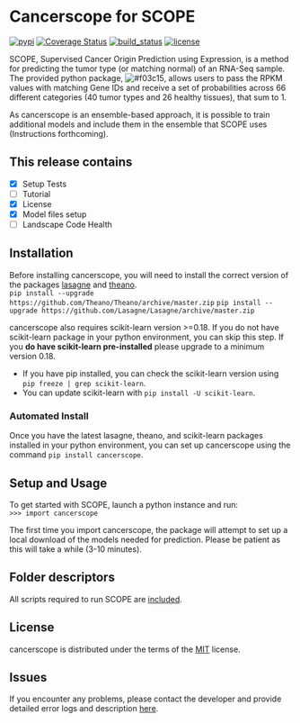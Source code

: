# Cancerscope for SCOPE
[![pypi](https://badge.fury.io/py/cancerscope.svg)](https://pypi.python.org/pypi/cancerscope)
[![Coverage Status](https://coveralls.io/repos/github/jasgrewal/cancerscope/badge.svg?branch=master)](https://coveralls.io/github/jasgrewal/cancerscope?branch=master)
[![build_status](https://travis-ci.org/jasgrewal/cancerscope.svg?branch=master)](https://travis-ci.org/jasgrewal/cancerscope)
[![license](https://img.shields.io/badge/License-MIT-blue.svg)](https://opensource.org/licenses/MIT)    
 

SCOPE, Supervised Cancer Origin Prediction using Expression, is a method for predicting the tumor type (or matching normal) of an RNA-Seq sample. The provided python package, ![#f03c15](https://placehold.it/15/f03c15/000000?text=cancerscope), allows users to pass the RPKM values with matching Gene IDs and receive a set of probabilities across 66 different categories (40 tumor types and 26 healthy tissues), that sum to 1.  

As cancerscope is an ensemble-based approach, it is possible to train additional models and include them in the ensemble that SCOPE uses (Instructions forthcoming).  

## This release contains   
- [x] Setup Tests    
- [ ] Tutorial   
- [x] License   
- [x] Model files setup   
- [ ] Landscape Code Health

## Installation   
Before installing cancerscope, you will need to install the correct version of the packages [lasagne](https://lasagne.readthedocs.io/en/latest/) and [theano](https://pypi.org/project/Theano/).  
`pip install --upgrade https://github.com/Theano/Theano/archive/master.zip`
`pip install --upgrade https://github.com/Lasagne/Lasagne/archive/master.zip`

cancerscope also requires scikit-learn version >=0.18. If you do not have scikit-learn package in your python environment, you can skip this step. If you **do have scikit-learn pre-installed** please upgrade to a minimum version 0.18.  
- If you have pip installed, you can check the scikit-learn version using `pip freeze | grep scikit-learn`.  
- You can update scikit-learn with `pip install -U scikit-learn`.  
 
### Automated Install   
Once you have the latest lasagne, theano, and scikit-learn packages installed in your python environment, you can set up cancerscope using the command `pip install cancerscope`.  

## Setup and Usage  
To get started with SCOPE, launch a python instance and run:  
`>>> import cancerscope`  

The first time you import cancerscope, the package will attempt to set up a local download of the models needed for prediction. Please be patient as this will take a while (3-10 minutes).   

## Folder descriptors  
All scripts required to run SCOPE are [included](cancerscope).

## License  
cancerscope is distributed under the terms of the [MIT](https://opensource.org/licenses/MIT) license.  

## Issues  
If you encounter any problems, please contact the developer and provide detailed error logs and description [here](https://github.com/jasgrewal/cancerscope/issues).  


